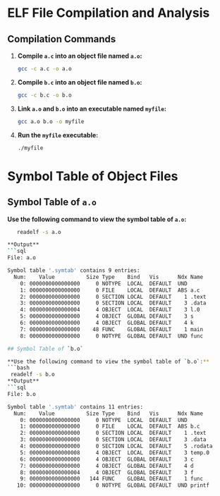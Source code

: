 # ELF File Compilation and Analysis

## Compilation Commands

1. **Compile `a.c` into an object file named `a.o`:**

   ```bash
   gcc -c a.c -o a.o

2. **Compile `b.c` into an object file named `b.o`:**
   ```bash
   gcc -c b.c -o b.o

3. **Link `a.o` and `b.o` into an executable named `myfile`:**
   ```bash
   gcc a.o b.o -o myfile

4. **Run the `myfile` executable:**
   ```bash
   ./myfile

# Symbol Table of Object Files

## Symbol Table of `a.o`

 **Use the following command to view the symbol table of `a.o`:**
 ```bash
    readelf -s a.o

**Output**
```sql
File: a.o

Symbol table '.symtab' contains 9 entries:
   Num:    Value          Size Type    Bind   Vis      Ndx Name
     0: 0000000000000000     0 NOTYPE  LOCAL  DEFAULT  UND 
     1: 0000000000000000     0 FILE    LOCAL  DEFAULT  ABS a.c
     2: 0000000000000000     0 SECTION LOCAL  DEFAULT    1 .text
     3: 0000000000000000     0 SECTION LOCAL  DEFAULT    3 .data
     4: 0000000000000004     4 OBJECT  LOCAL  DEFAULT    3 l.0
     5: 0000000000000000     4 OBJECT  GLOBAL DEFAULT    3 s
     6: 0000000000000000     4 OBJECT  GLOBAL DEFAULT    4 k
     7: 0000000000000000    48 FUNC    GLOBAL DEFAULT    1 main
     8: 0000000000000000     0 NOTYPE  GLOBAL DEFAULT  UND func

## Symbol Table of `b.o`

 **Use the following command to view the symbol table of `b.o`:**
 ```bash
  readelf -s b.o
**Output**
```sql
File: b.o

Symbol table '.symtab' contains 11 entries:
   Num:    Value          Size Type    Bind   Vis      Ndx Name
     0: 0000000000000000     0 NOTYPE  LOCAL  DEFAULT  UND 
     1: 0000000000000000     0 FILE    LOCAL  DEFAULT  ABS b.c
     2: 0000000000000000     0 SECTION LOCAL  DEFAULT    1 .text
     3: 0000000000000000     0 SECTION LOCAL  DEFAULT    3 .data
     4: 0000000000000000     0 SECTION LOCAL  DEFAULT    5 .rodata
     5: 0000000000000008     4 OBJECT  LOCAL  DEFAULT    3 temp.0
     6: 0000000000000000     4 OBJECT  GLOBAL DEFAULT    3 c
     7: 0000000000000000     4 OBJECT  GLOBAL DEFAULT    4 d
     8: 0000000000000004     4 OBJECT  GLOBAL DEFAULT    3 f
     9: 0000000000000000   144 FUNC    GLOBAL DEFAULT    1 func
    10: 0000000000000000     0 NOTYPE  GLOBAL DEFAULT  UND printf





